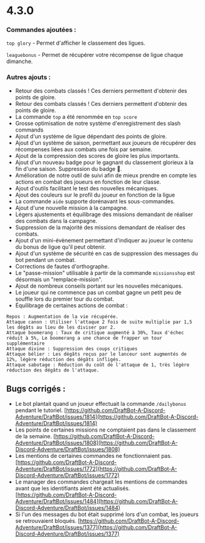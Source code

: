 # 4.3.0

### Commandes ajoutées :

`top glory` - Permet d'afficher le classement des ligues.

`leaguebonus` - Permet de récupérer votre récompense de ligue chaque dimanche.

### Autres ajouts :

* Retour des combats classés ! Ces derniers permettent d'obtenir des points de gloire.
* Retour des combats classés ! Ces derniers permettent d'obtenir des points de gloire.&#x20;
* La commande `top` a été renommée en `top score`&#x20;
* Grosse optimisation de notre système d'enregistrement des slash commands&#x20;
* Ajout d'un système de ligue dépendant des points de gloire.&#x20;
* Ajout d'un système de saison, permettant aux joueurs de récupérer des récompenses liées aux combats une fois par semaine.&#x20;
* Ajout de la compression des scores de gloire les plus importants.&#x20;
* Ajout d'un nouveau badge pour le gagnant du classement glorieux à la fin d'une saison. Suppression du badge 🥚.&#x20;
* Amélioration de notre outil de suivi afin de mieux prendre en compte les actions en combat des joueurs en fonction de leur classe.
* Ajout d'outils facilitant le test des nouvelles mécaniques.&#x20;
* Ajout des couleurs sur le profil du joueur en fonction de la ligue&#x20;
* La commande `aide` supporte dorénavant les sous-commandes.&#x20;
* Ajout d'une nouvelle mission à la campagne.
* Légers ajustements et équilibrage des missions demandant de réaliser des combats dans la campagne.
* Suppression de la majorité des missions demandant de réaliser des combats.
* Ajout d'un mini-évènement permettant d'indiquer au joueur le contenu du bonus de ligue qu'il peut obtenir.
* Ajout d'un système de sécurité en cas de suppression des messages du bot pendant un combat.
* Corrections de fautes d'orthographe.
* Le "passe-mission" utilisable à partir de la commande `missionsshop` est désormais un "remplace-mission".
* Ajout de nombreux conseils portant sur les nouvelles mécaniques.
* Le joueur qui ne commence pas un combat gagne un petit peu de souffle lors du premier tour du combat.
* Équilibrage de certaines actions de combat :

```
Repos : Augmentation de la vie récupérée.
Attaque canon : Utiliser l'attaque 2 fois de suite multiplie par 1,5 les dégâts au lieu de les diviser par 2.
Attaque boomerang : Taux de critique augmenté à 30%, Taux d'échec réduit à 5%, Le boomerang a une chance de frapper un tour supplémentaire
Attaque divine : Suppression des coups critiques
Attaque bélier : Les dégâts reçus par le lanceur sont augmentés de 12%, légère réduction des dégâts infligés.
Attaque sabotage : Réduction du coût de l'attaque de 1, très légère réduction des dégâts de l'attaque.
```

## Bugs corrigés :

* Le bot plantait quand un joueur effectuait la commande `/dailybonus` pendant le tutoriel. [https://github.com/DraftBot-A-Discord-Adventure/DraftBot/issues/1814](https://github.com/DraftBot-A-Discord-Adventure/DraftBot/issues/1814)
* Les points de certaines missions ne comptaient pas dans le classement de la semaine. [https://github.com/DraftBot-A-Discord-Adventure/DraftBot/issues/1808](https://github.com/DraftBot-A-Discord-Adventure/DraftBot/issues/1808)
* Les mentions de certaines commandes ne fonctionnaient pas. [https://github.com/DraftBot-A-Discord-Adventure/DraftBot/issues/1772](https://github.com/DraftBot-A-Discord-Adventure/DraftBot/issues/1772)
* Le manager des commandes chargeait les mentions de commandes avant que les identifiants aient été actualisés. [https://github.com/DraftBot-A-Discord-Adventure/DraftBot/issues/1484](https://github.com/DraftBot-A-Discord-Adventure/DraftBot/issues/1484)
* Si l'un des messages du bot était supprimé lors d'un combat, les joueurs se retrouvaient bloqués. [https://github.com/DraftBot-A-Discord-Adventure/DraftBot/issues/1377](https://github.com/DraftBot-A-Discord-Adventure/DraftBot/issues/1377)

